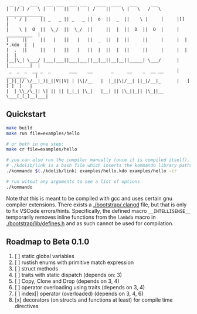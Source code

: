 ```
 __  _   ___   ___ ___  ___ ___   ____  ____   ___     ___  
|  |/ ] /   \ |   |   ||   |   | /    ||    \ |   \   /   \       ______________
|  ' / |     || _   _ || _   _ ||  o  ||  _  ||    \ |     |     |[]            |
|    \ |  O  ||  \_/  ||  \_/  ||     ||  |  ||  D  ||  O  |     |  __________  |
|     ||     ||   |   ||   |   ||  _  ||  |  ||     ||     |     |  | *.kdo  |  |
|  .  ||     ||   |   ||   |   ||  |  ||  |  ||     ||     |     |  |        |  |
|__|\_| \___/ |___|___||___|___||__|__||__|__||_____| \___/      |  |________|  |
 _  _  _  __ _  _       ___    __       _     __    _  __ __     |   ________   |
|_)|_)/ \/__|_)|_||V||V| | |\|/__   |  |_||\|/__| ||_|/__|_      |   [ [ ]  ]   |
|  | \\_/\_|| \| || || |_|_| |\_|   |__| || |\_||_|| |\_||__     \___[_[_]__]___|
```

## Quickstart
```sh
make build
make run file=examples/hello

# or both in one step:
make cr file=examples/hello

# you can also run the compiler manually (once it is compiled itself).
# ./kdolib/link is a bash file which inserts the kommando library paths
./kommando $(./kdolib/link) examples/hello.kdo examples/hello -cr

# run witout any arguments to see a list of options
./kommando
```
Note that this is meant to be compiled with gcc and uses certain gnu compiler extensions. There exists a [./bootstrap/.clangd](./bootstrap/.clangd) file,
but that is only to fix VSCode errors/hints. Specifically, the defined macro `__INTELLISENSE__` temporarily removes inline functions from
the `lambda` macro in [./bootstrap/lib/defines.h](./bootstrap/lib/defines.h) and as such cannot be used for compilation.

## Roadmap to Beta 0.1.0
1. [ ] static global variables
2. [ ] rustish enums with primitive match expression
3. [ ] struct methods
4. [ ] traits with static dispatch (depends on: 3)
5. [ ] Copy, Clone and Drop (depends on 3, 4)
6. [ ] operator overloading using traits (depends on 3, 4)
7. [ ] index[] operator (overloaded) (depends on 3, 4, 6)
8. [x] decorators (on structs and functions at least) for compile time directives
